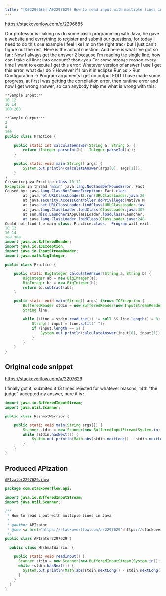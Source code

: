 ```yaml
---
title: "[Q#2296685][A#2297629] How to read input with multiple lines in Java"
---
```


https://stackoverflow.com/q/2296685

Our professor is making us do some basic programming with Java, he gave a website and everything to register and submit our questions, for today I need to do this one example I feel like I'm on the right track but I just can't figure out the rest. Here is the actual question:
And here is what I've got so far :
Now I always get the answer 2 because I'm reading the single line, how can I take all lines into account? thank you
For some strange reason every time I want to execute I get this error:
Whatever version of answer I use I get this error, what do I do ?
However if I run it in eclipse Run as > Run Configuration -> Program arguments
I get no output
EDIT
I have made some progress, at first I was getting the compilation error, then runtime error and now I get wrong answer, so can anybody help me what is wrong with this:


```java
**Sample Input:**
10 12
10 14
100 200

**Sample Output:**
2
4
100
public class Practice {

    public static int calculateAnswer(String a, String b) {
        return (Integer.parseInt(b) - Integer.parseInt(a));
    }

    public static void main(String[] args) {
        System.out.println(calculateAnswer(args[0], args[1]));
    }
}
C:\sonic>java Practice.class 10 12
Exception in thread "main" java.lang.NoClassDefFoundError: Fact
Caused by: java.lang.ClassNotFoundException: Fact.class
        at java.net.URLClassLoader$1.run(URLClassLoader.java:20
        at java.security.AccessController.doPrivileged(Native M
        at java.net.URLClassLoader.findClass(URLClassLoader.jav
        at java.lang.ClassLoader.loadClass(ClassLoader.java:307
        at sun.misc.Launcher$AppClassLoader.loadClass(Launcher.
        at java.lang.ClassLoader.loadClass(ClassLoader.java:248
Could not find the main class: Practice.class.  Program will exit.
10 12
10 14
100 200
import java.io.BufferedReader;
import java.io.IOException;
import java.io.InputStreamReader;
import java.math.BigInteger;

public class Practice {

    public static BigInteger calculateAnswer(String a, String b) {
        BigInteger ab = new BigInteger(a);
        BigInteger bc = new BigInteger(b);
        return bc.subtract(ab);
    }

    public static void main(String[] args) throws IOException {
        BufferedReader stdin = new BufferedReader(new InputStreamReader(System.in)); 
        String line; 

        while ((line = stdin.readLine()) != null && line.length()!= 0) { 
            String[] input = line.split(" "); 
            if (input.length == 2) { 
                System.out.println(calculateAnswer(input[0], input[1])); 
            } 
        } 
    }
}
```


## Original code snippet

https://stackoverflow.com/a/2297629

I finally got it, submited it 13 times rejected for whatever reasons, 14th "the judge" accepted my answer, here it is :

```java
import java.io.BufferedInputStream;
import java.util.Scanner;

public class HashmatWarrior {

    public static void main(String args[]) {
        Scanner stdin = new Scanner(new BufferedInputStream(System.in));
        while (stdin.hasNext()) {
            System.out.println(Math.abs(stdin.nextLong() - stdin.nextLong()));
        }
    }
}
```

## Produced APIzation

[`APIzator2297629.java`](/data/search/java/APIzator2297629.java)

```java
package com.stackoverflow.api;

import java.io.BufferedInputStream;
import java.util.Scanner;

/**
 * How to read input with multiple lines in Java
 *
 * @author APIzator
 * @see <a href="https://stackoverflow.com/a/2297629">https://stackoverflow.com/a/2297629</a>
 */
public class APIzator2297629 {

  public class HashmatWarrior {

    public static void readInput() {
      Scanner stdin = new Scanner(new BufferedInputStream(System.in));
      while (stdin.hasNext()) {
        System.out.println(Math.abs(stdin.nextLong() - stdin.nextLong()));
      }
    }
  }
}
```